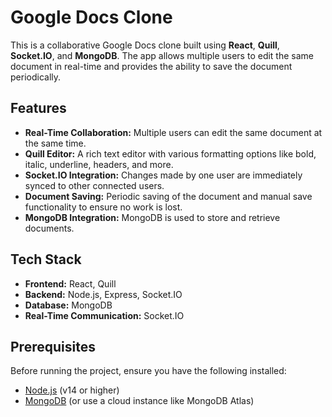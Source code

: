 # Google Docs Clone

This is a collaborative Google Docs clone built using **React**, **Quill**, **Socket.IO**, and **MongoDB**. The app allows multiple users to edit the same document in real-time and provides the ability to save the document periodically.

## Features

- **Real-Time Collaboration:** Multiple users can edit the same document at the same time.
- **Quill Editor:** A rich text editor with various formatting options like bold, italic, underline, headers, and more.
- **Socket.IO Integration:** Changes made by one user are immediately synced to other connected users.
- **Document Saving:** Periodic saving of the document and manual save functionality to ensure no work is lost.
- **MongoDB Integration:** MongoDB is used to store and retrieve documents.

## Tech Stack

- **Frontend:** React, Quill
- **Backend:** Node.js, Express, Socket.IO
- **Database:** MongoDB
- **Real-Time Communication:** Socket.IO

## Prerequisites

Before running the project, ensure you have the following installed:

- [Node.js](https://nodejs.org/) (v14 or higher)
- [MongoDB](https://www.mongodb.com/) (or use a cloud instance like MongoDB Atlas)



